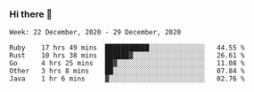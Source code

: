 ### Hi there 👋

<!--START_SECTION:waka-->
```text
Week: 22 December, 2020 - 29 December, 2020

Ruby    17 hrs 49 mins  ███████████░░░░░░░░░░░░░░   44.55 % 
Rust    10 hrs 38 mins  ██████▓░░░░░░░░░░░░░░░░░░   26.61 % 
Go      4 hrs 25 mins   ██▓░░░░░░░░░░░░░░░░░░░░░░   11.08 % 
Other   3 hrs 8 mins    ██░░░░░░░░░░░░░░░░░░░░░░░   07.84 % 
Java    1 hr 6 mins     ▓░░░░░░░░░░░░░░░░░░░░░░░░   02.76 % 
```
<!--END_SECTION:waka-->

<!--
**yqmmm/yqmmm** is a ✨ _special_ ✨ repository because its `README.md` (this file) appears on your GitHub profile.

Here are some ideas to get you started:

- 🔭 I’m currently working on ...
- 🌱 I’m currently learning ...
- 👯 I’m looking to collaborate on ...
- 🤔 I’m looking for help with ...
- 💬 Ask me about ...
- 📫 How to reach me: ...
- 😄 Pronouns: ...
- ⚡ Fun fact: ...
-->
